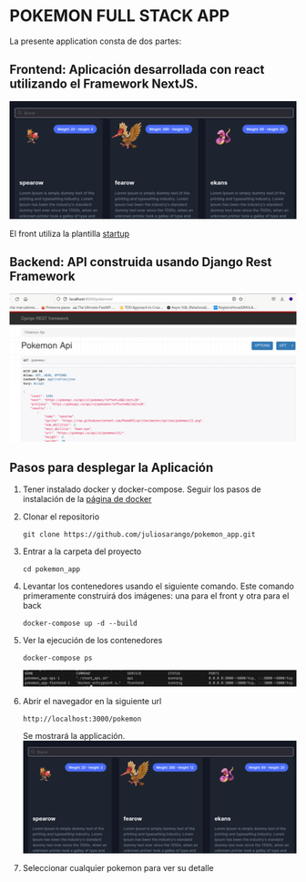 # POKEMON FULL STACK APP

La presente application consta de dos partes:
## Frontend: Aplicación desarrollada con react utilizando el Framework NextJS.

![alt](./images/front.png)

El front utiliza la plantilla  [startup]([https://](https://startup.nextjstemplates.com/))

## Backend: API construida usando Django Rest Framework 
![alt](./images/back.png)

## Pasos para desplegar la Aplicación

1. Tener instalado docker y docker-compose. Seguir los pasos de instalación de la [página de docker]([https://](https://docs.docker.com/engine/install/))
2. Clonar el repositorio
   ```
   git clone https://github.com/juliosarango/pokemon_app.git
   ```
3. Entrar a la carpeta del proyecto
   ```
   cd pokemon_app
   ```
4. Levantar los contenedores usando el siguiente comando. Este comando primeramente construirá dos imágenes: una para el front y otra para el back
   ```
   docker-compose up -d --build
   ```
5. Ver la ejecución de los contenedores
   ```
   docker-compose ps
   ```
   ![Ejecución de contenedores](./images/contenedores.png)
6. Abrir el navegador en la siguiente url
   ```
   http://localhost:3000/pokemon
   ```
   Se mostrará la applicación.
   ![alt](./images/front.png)

7. Seleccionar cualquier pokemon para ver su detalle